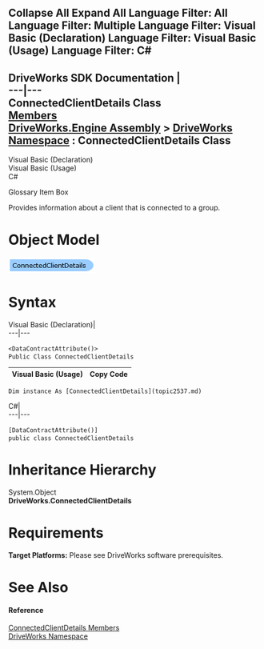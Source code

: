 Collapse All Expand All Language Filter: All  Language Filter: Multiple  Language Filter: Visual Basic (Declaration) Language Filter: Visual Basic (Usage) Language Filter: C#  
---  
DriveWorks SDK Documentation  |   
---|---  
ConnectedClientDetails Class   
[Members](topic2538.md)   
[DriveWorks.Engine Assembly](topic2156.md) > [DriveWorks Namespace](topic2159.md) : ConnectedClientDetails Class  
---  
  
Visual Basic (Declaration)    
Visual Basic (Usage)    
C# 

Glossary Item Box

Provides information about a client that is connected to a group. 

# Object Model

![](dotnetdiagramimages/image93.png)

# Syntax

Visual Basic (Declaration)|   
---|---  
      
    
    <DataContractAttribute()>
    Public Class ConnectedClientDetails   
  
Visual Basic (Usage)| Copy Code  
---|---  
      
    
    Dim instance As [ConnectedClientDetails](topic2537.md)  
  
C#|   
---|---  
      
    
    [DataContractAttribute()]
    public class ConnectedClientDetails   
  
# Inheritance Hierarchy

System.Object  
**DriveWorks.ConnectedClientDetails**  


# Requirements

**Target Platforms:** Please see DriveWorks software prerequisites.

# See Also

#### Reference

[ConnectedClientDetails Members](topic2538.md)   
[DriveWorks Namespace](topic2159.md)


